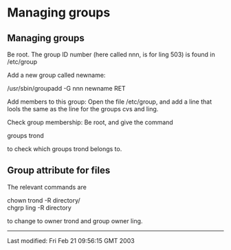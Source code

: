 Managing groups
===============

Managing groups
---------------

Be root. The group ID number (here called nnn, is for ling 503) is found
in /etc/group

Add a new group called newname:

/usr/sbin/groupadd -G nnn newname RET

Add members to this group: Open the file /etc/group, and add a line that
lools the same as the line for the groups cvs and ling.

Check group membership: Be root, and give the command

groups trond

to check which groups trond belongs to.

Group attribute for files
-------------------------

The relevant commands are

chown trond -R directory/  
chgrp ling -R directory

to change to owner trond and group owner ling.

------------------------------------------------------------------------

Last modified: Fri Feb 21 09:56:15 GMT 2003
